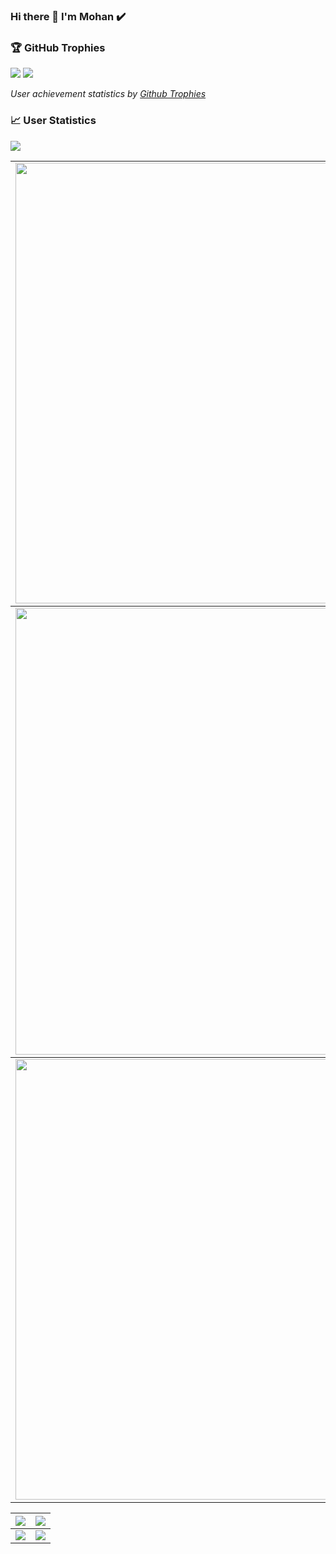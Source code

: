 ### Hi there 👋 I'm Mohan ✔️

<!--
**mchandr4/mchandr4** is a ✨ _special_ ✨ repository because its `README.md` (this file) appears on your GitHub profile.

Here are some ideas to get you started:

- 🔭 I’m currently working on ...
- 🌱 I’m currently learning ...
- 👯 I’m looking to collaborate on ...
- 🤔 I’m looking for help with ...
- 💬 Ask me about ...
- 📫 How to reach me: ...
- 😄 Pronouns: ...
- ⚡ Fun fact: ...
-->

### 🏆 GitHub Trophies
<img src="https://user-images.githubusercontent.com/73097560/115834477-dbab4500-a447-11eb-908a-139a6edaec5c.gif">

<a href="https://github-trophies.vercel.app/?username=mchandr4" target="_blank">
  <img src="https://github-trophies.vercel.app/?username=mchandr4&theme=radical&margin-w=4&margin-h=4">
</a>

*User achievement statistics by [Github Trophies](https://github.com/mchandr4/github-trophies)*

### 📈 User Statistics
<img src="https://user-images.githubusercontent.com/73097560/115834477-dbab4500-a447-11eb-908a-139a6edaec5c.gif">

<table>
  <tbody>
    <tr>
      <td>
        <a href="https://github-readme-streak-stats.herokuapp.com/?user=mchandr4">
          <img width="705" src="https://github-readme-streak-stats.herokuapp.com/?user=mchandr4&bg_color=30,e96443,904e95&title_color=fff&text_color=fff&theme=radical&hide_border=true">
        </a>
      </td>
    </tr>
  </tbody>
  <tbody>
    <tr>
      <td>
        <a href="https://github-profile-summary-cards.vercel.app/api/cards/profile-details?username=mchandr4">
          <img width="715" src="https://github-profile-summary-cards.vercel.app/api/cards/profile-details?username=mchandr4&theme=dracula"/>
        </a>
      </td>
    </tr>
  </tbody>
  <tbody>
    <tr>
      <td>
        <a href="https://activity-graph.herokuapp.com/graph?username=mchandr4">
          <img width="705" src="https://activity-graph.herokuapp.com/graph?username=mchandr4&theme=dracula">
        </a>
      </td>
    </tr>
  </tbody>
</table>

<table>
  <tbody>
    <tr>
      <th>
        <a href="https://github-profile-summary-cards.vercel.app/api/cards/repos-per-language?username=mchandr4">
          <img src="https://github-profile-summary-cards.vercel.app/api/cards/repos-per-language?username=mchandr4&theme=dracula"/>
        </a>
      </th>
      <th>
        <a href="https://github-profile-summary-cards.vercel.app/api/cards/most-commit-language?username=mchandr4&">
          <img src="https://github-profile-summary-cards.vercel.app/api/cards/most-commit-language?username=mchandr4&theme=dracula"/>
        </a>
      </th>
    </tr>
  </tbody>
  <tbody>
    <tr>
      <td>
        <a href="https://github-profile-summary-cards.vercel.app/api/cards/stats?username=mchandr4">
          <img src="https://github-profile-summary-cards.vercel.app/api/cards/stats?username=mchandr4&theme=dracula"/>
        </a>
      </td>
      <td>
        <a href="https://github-profile-summary-cards.vercel.app/api/cards/productive-time?username=mchandr4">
          <img src="https://github-profile-summary-cards.vercel.app/api/cards/productive-time?username=mchandr4&theme=dracula"/>
        </a>
      </td>
    </tr>
  </tbody>
</table>
